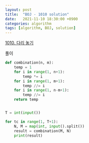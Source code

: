 ```yaml
---
layout: post
title:  "BOJ - 1010 solution"
date:   2021-11-10 18:30:00 +0900
categories: algorithm
tags: [algorithm, BOJ, solution]
---
```

[1010. 다리 놓기](https://www.acmicpc.net/problem/1010)

풀이

```python
def combination(n, m):
    temp = 1
    for i in range(1, n+1):
        temp *= i
    for i in range(1, m+1):
        temp //= i
    for i in range(1, n-m+1):
        temp //= i
    return temp


T = int(input())

for tc in range(1, T+1):
    N, M = map(int, input().split())
    result = combination(M, N)
    print(result)



```

